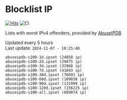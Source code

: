 # Blocklist IP

[![Hits](https://hits.seeyoufarm.com/api/count/incr/badge.svg?url=https%3A%2F%2Fgithub.com%2Fborestad%2Fblocklist-ip%2F&count_bg=%2379C83D&title_bg=%23555555&icon=&icon_color=%23E7E7E7&title=hits&edge_flat=false)](https://hits.seeyoufarm.com)  ![CI](https://img.shields.io/github/workflow/status/borestad/blocklist-ip/CI?style=flat-square)

Lists with worst IPv4 offenders, provided by [AbuseIPDB](https://www.abuseipdb.com/)

<!-- FOOTER-PLACEHOLDER -->
Updated every 5 hours<br>
Last update: `2024-11-07 - 10:25:40`
```
abuseipdb-s100-1d.ipset (24858 ip)
abuseipdb-s100-2d.ipset (29475 ip)
abuseipdb-s100-3d.ipset (32968 ip)
abuseipdb-s100-7d.ipset (41693 ip)
abuseipdb-s100-30d.ipset (76691 ip)
abuseipdb-s100-60d.ipset (109038 ip)
abuseipdb-s100-90d.ipset (131999 ip)
abuseipdb-s100-120d.ipset (156225 ip)
abuseipdb-s100-all.ipset (689074 ip)
```
